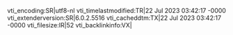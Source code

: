 vti_encoding:SR|utf8-nl
vti_timelastmodified:TR|22 Jul 2023 03:42:17 -0000
vti_extenderversion:SR|6.0.2.5516
vti_cacheddtm:TX|22 Jul 2023 03:42:17 -0000
vti_filesize:IR|52
vti_backlinkinfo:VX|
